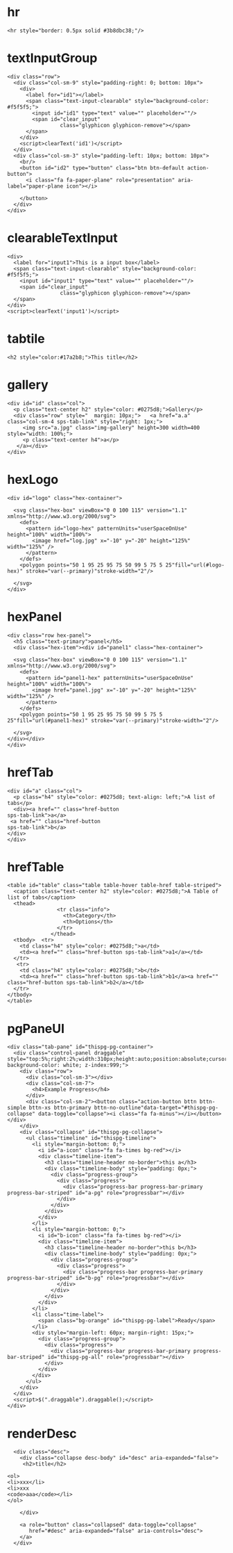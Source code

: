 # hr

    <hr style="border: 0.5px solid #3b8dbc38;"/>

# textInputGroup

    <div class="row">
      <div class="col-sm-9" style="padding-right: 0; bottom: 10px">
        <div>
          <label for="id1"></label>
          <span class="text-input-clearable" style="background-color: #f5f5f5;">
            <input id="id1" type="text" value="" placeholder=""/>
            <span id="clear_input"
                     class="glyphicon glyphicon-remove"></span>
          </span>
        </div>
        <script>clearText('id1')</script>
      </div>
      <div class="col-sm-3" style="padding-left: 10px; bottom: 10px">
        <br/>
        <button id="id2" type="button" class="btn btn-default action-button">
          <i class="fa fa-paper-plane" role="presentation" aria-label="paper-plane icon"></i>
          
        </button>
      </div>
    </div>

# clearableTextInput

    <div>
      <label for="input1">This is a input box</label>
      <span class="text-input-clearable" style="background-color: #f5f5f5;">
        <input id="input1" type="text" value="" placeholder=""/>
        <span id="clear_input"
                     class="glyphicon glyphicon-remove"></span>
      </span>
    </div>
    <script>clearText('input1')</script>

# tabtile

    <h2 style="color:#17a2b8;">This title</h2>

# gallery

    <div id="id" class="col">
      <p class="text-center h2" style="color: #0275d8;">Gallery</p>
      <div class="row" style="  margin: 10px;">   <a href="a.a"  class="col-sm-4 sps-tab-link" style="right: 1px;">
         <img src="a.jpg" class="img-gallery" height=300 width=400 style="width: 100%;">
         <p class="text-center h4">a</p>
       </a></div>
    </div>

# hexLogo

    <div id="logo" class="hex-container">
      
      <svg class="hex-box" viewBox="0 0 100 115" version="1.1" xmlns="http://www.w3.org/2000/svg">
        <defs>
          <pattern id="logo-hex" patternUnits="userSpaceOnUse" height="100%" width="100%">
            <image href="log.jpg" x="-10" y="-20" height="125%" width="125%" />
          </pattern>
        </defs>
        <polygon points="50 1 95 25 95 75 50 99 5 75 5 25"fill="url(#logo-hex)" stroke="var(--primary)"stroke-width="2"/>
        
      </svg>
    </div>

# hexPanel

    <div class="row hex-panel">
      <h5 class="text-primary">panel</h5>
      <div class="hex-item"><div id="panel1" class="hex-container">
      
      <svg class="hex-box" viewBox="0 0 100 115" version="1.1" xmlns="http://www.w3.org/2000/svg">
        <defs>
          <pattern id="panel1-hex" patternUnits="userSpaceOnUse" height="100%" width="100%">
            <image href="panel.jpg" x="-10" y="-20" height="125%" width="125%" />
          </pattern>
        </defs>
        <polygon points="50 1 95 25 95 75 50 99 5 75 5 25"fill="url(#panel1-hex)" stroke="var(--primary)"stroke-width="2"/>
        
      </svg>
    </div></div>
    </div>

# hrefTab

    <div id="a" class="col">
      <p class="h4" style="color: #0275d8; text-align: left;">A list of tabs</p>
      <div><a href="" class="href-button
    sps-tab-link">a</a>
     <a href="" class="href-button
    sps-tab-link">b</a>
    </div>
    </div>

# hrefTable

    <table id="table" class="table table-hover table-href table-striped">
      <caption class="text-center h2" style="color: #0275d8;">A Table of list of tabs</caption>
      <thead>
                    <tr class="info">
                      <th>Category</th>
                      <th>Options</th>
                    </tr>
                  </thead>
      <tbody>  <tr>
        <td class="h4" style="color: #0275d8;">a</td>
        <td><a href="" class="href-button sps-tab-link">a1</a></td>
      </tr>
       <tr>
        <td class="h4" style="color: #0275d8;">b</td>
        <td><a href="" class="href-button sps-tab-link">b1</a><a href="" class="href-button sps-tab-link">b2</a></td>
      </tr>
    </tbody>
    </table>

# pgPaneUI

    <div class="tab-pane" id="thispg-pg-container">
      <div class="control-panel draggable" style="top:5%;right:2%;width:310px;height:auto;position:absolute;cursor:inherit; background-color: white; z-index:999;">
        <div class="row">
          <div class="col-sm-3"></div>
          <div class="col-sm-7">
            <h4>Example Progress</h4>
          </div>
          <div class="col-sm-2"><button class="action-button bttn bttn-simple bttn-xs bttn-primary bttn-no-outline"data-target="#thispg-pg-collapse" data-toggle="collapse"><i class="fa fa-minus"></i></button></div>
        </div>
        <div class="collapse" id="thispg-pg-collapse">
          <ul class="timeline" id="thispg-timeline">
            <li style="margin-bottom: 0;">
              <i id="a-icon" class="fa fa-times bg-red"></i>
              <div class="timeline-item">
                <h3 class="timeline-header no-border">this a</h3>
                <div class="timeline-body" style="padding: 0px;">
                  <div class="progress-group">
                    <div class="progress">
                      <div class="progress-bar progress-bar-primary progress-bar-striped" id="a-pg" role="progressbar"></div>
                    </div>
                  </div>
                </div>
              </div>
            </li>
            <li style="margin-bottom: 0;">
              <i id="b-icon" class="fa fa-times bg-red"></i>
              <div class="timeline-item">
                <h3 class="timeline-header no-border">this b</h3>
                <div class="timeline-body" style="padding: 0px;">
                  <div class="progress-group">
                    <div class="progress">
                      <div class="progress-bar progress-bar-primary progress-bar-striped" id="b-pg" role="progressbar"></div>
                    </div>
                  </div>
                </div>
              </div>
            </li>
            <li class="time-label">
              <span class="bg-orange" id="thispg-pg-label">Ready</span>
            </li>
            <div style="margin-left: 60px; margin-right: 15px;">
              <div class="progress-group">
                <div class="progress">
                  <div class="progress-bar progress-bar-primary progress-bar-striped" id="thispg-pg-all" role="progressbar"></div>
                </div>
              </div>
            </div>
          </ul>
        </div>
      </div>
      <script>$(".draggable").draggable();</script>
    </div>

# renderDesc

      <div class="desc">
        <div class="collapse desc-body" id="desc" aria-expanded="false">
         <h2>title</h2>
    
    <ol>
    <li>xxx</li>
    <li>xxx
    <code>aaa</code></li>
    </ol>
    
        </div>
    
        <a role="button" class="collapsed" data-toggle="collapse"
           href="#desc" aria-expanded="false" aria-controls="desc">
        </a>
      </div>

